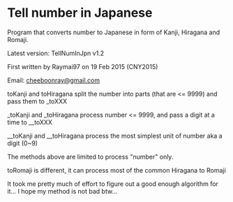 # Tell number in Japanese
Program that converts number to Japanese in form of Kanji, Hiragana and Romaji.

Latest version: TellNumInJpn v1.2

First written by Raymai97 on 19 Feb 2015 (CNY2015)

Email: cheeboonray@gmail.com

toKanji and toHiragana split the number into parts (that are <= 9999) and pass them to _toXXX

_toKanji and _toHiragana process number <= 9999, and pass a digit at a time to __toXXX

__toKanji and __toHiragana process the most simplest unit of number aka a digit (0~9)

The methods above are limited to process "number" only.

toRomaji is different, it can process most of the common Hiragana to Romaji

It took me pretty much of effort to figure out a good enough algorithm for it...
I hope my method is not bad btw...
